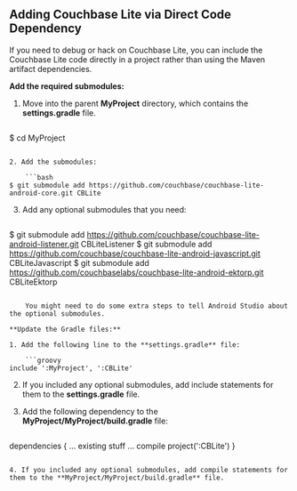 ## Adding Couchbase Lite via Direct Code Dependency

If you need to debug or hack on Couchbase Lite, you can include the Couchbase Lite code directly in a project rather than using the Maven artifact dependencies.

**Add the required submodules:**

1. Move into the parent **MyProject** directory, which contains the **settings.gradle** file.

	```bash
$ cd MyProject 
```

2. Add the submodules:

	```bash
$ git submodule add https://github.com/couchbase/couchbase-lite-android-core.git CBLite
```

3. Add any optional submodules that you need:

	```bash
$ git submodule add https://github.com/couchbase/couchbase-lite-android-listener.git CBLiteListener
$ git submodule add https://github.com/couchbase/couchbase-lite-android-javascript.git CBLiteJavascript
$ git submodule add https://github.com/couchbaselabs/couchbase-lite-android-ektorp.git CBLiteEktorp
```

	You might need to do some extra steps to tell Android Studio about the optional submodules.

**Update the Gradle files:**

1. Add the following line to the **settings.gradle** file:

	```groovy
include ':MyProject', ':CBLite'
```

2. If you included any optional submodules, add include statements for them to the **settings.gradle** file.

3. Add the following dependency to the **MyProject/MyProject/build.gradle** file:

	```groovy
dependencies {
    ... existing stuff ...
    compile project(':CBLite')
}
```

4. If you included any optional submodules, add compile statements for them to the **MyProject/MyProject/build.gradle** file.


